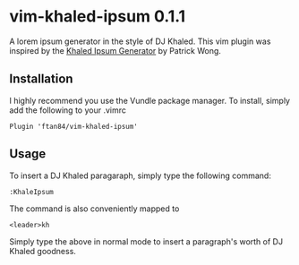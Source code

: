 # vim-khaled-ipsum 0.1.1
A lorem ipsum generator in the style of DJ Khaled. This vim plugin was 
inspired by the [Khaled Ipsum Generator](http://khaledipsum.com) by Patrick 
Wong.

## Installation
I highly recommend you use the Vundle package manager. To install, simply add 
the following to your .vimrc
```
Plugin 'ftan84/vim-khaled-ipsum'
```

## Usage
To insert a DJ Khaled paragaraph, simply type the following command:
```
:KhaleIpsum
```
The command is also conveniently mapped to
```
<leader>kh
```
Simply type the above in normal mode to insert a paragraph's worth of DJ Khaled 
goodness.
